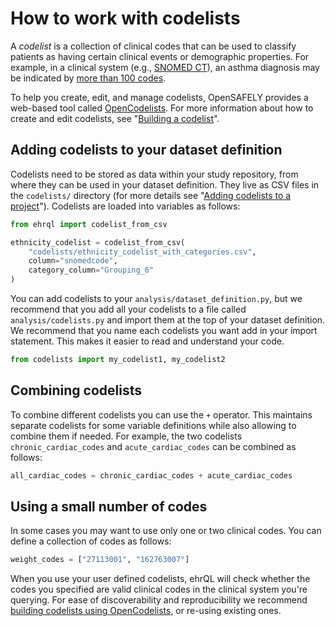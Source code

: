 # How to work with codelists

A *codelist* is a collection of clinical codes that can be used to classify patients as having certain clinical events or demographic properties.
For example, in a clinical system (e.g., [SNOMED CT](https://digital.nhs.uk/services/terminology-and-classifications/snomed-ct)),
an asthma diagnosis may be indicated by [more than 100 codes](https://www.opencodelists.org/codelist/primis-covid19-vacc-uptake/ast/v1/#full-list).

To help you create, edit, and manage codelists, OpenSAFELY provides a web-based tool called [OpenCodelists](https://www.opencodelists.org).
For more information about how to create and edit codelists, see "[Building a codelist](https://docs.opensafely.org/codelist-creation/)".

## Adding codelists to your dataset definition

Codelists need to be stored as data within your study repository, from where they can be used in your dataset definition.
They live as CSV files in the `codelists/` directory (for more details see "[Adding codelists to a project](https://docs.opensafely.org/codelist-project/)").
Codelists are loaded into variables as follows:

```py
from ehrql import codelist_from_csv

ethnicity_codelist = codelist_from_csv(
    "codelists/ethnicity_codelist_with_categories.csv",
    column="snomedcode",
    category_column="Grouping_6"
)
```

You can add codelists to your `analysis/dataset_definition.py`, but we recommend that you add all your codelists to a file called `analysis/codelists.py` and import them at the top of your dataset definition.
We recommend that you name each codelists you want add in your import statement.
This makes it easier to read and understand your code.

```py
from codelists import my_codelist1, my_codelist2
```

## Combining codelists

To combine different codelists you can use the `+` operator.
This maintains separate codelists for some variable definitions while also allowing to combine them if needed.
For example, the two codelists `chronic_cardiac_codes` and `acute_cardiac_codes` can be combined as follows:

```py
all_cardiac_codes = chronic_cardiac_codes + acute_cardiac_codes
```

## Using a small number of codes

In some cases you may want to use only one or two clinical codes.
You can define a collection of codes as follows:

```py
weight_codes = ["27113001", "162763007"]
```

When you use your user defined codelists, ehrQL will check whether the codes you specified are valid clinical codes in the clinical system you're querying.
For ease of discoverability and reproducibility we recommend [building codelists using OpenCodelists](https://docs.opensafely.org/codelist-creation/), or re-using existing ones.
